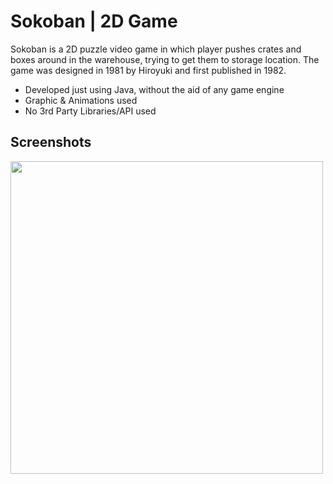 # Sokoban | 2D Game
Sokoban is a 2D puzzle video game in which player pushes crates and boxes around in the warehouse, trying to get them to storage location. The game was designed in 1981 by Hiroyuki and first published in 1982.
  - Developed just using Java, without the aid of any game engine
  - Graphic & Animations used 
  - No 3rd Party Libraries/API used

## Screenshots
<img src="https://user-images.githubusercontent.com/79134401/154459925-f58a7085-6e72-4970-a152-614921f6f07c.png" width=500>
